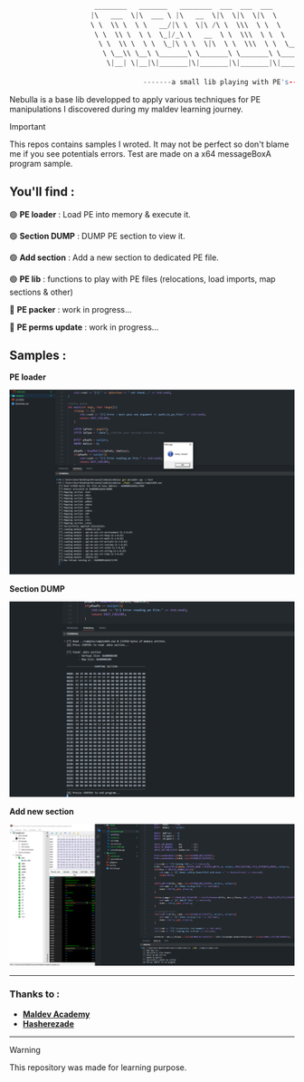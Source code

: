 ```C

                     ________   _______   ________  ___  ___  ___       ________     
                    |\   ___  \|\  ___ \ |\   __  \|\  \|\  \|\  \     |\   __  \    
                    \ \  \\ \  \ \   __/|\ \  \|\ /\ \  \\\  \ \  \    \ \  \|\  \   
                     \ \  \\ \  \ \  \_|/_\ \   __  \ \  \\\  \ \  \    \ \   __  \  
                      \ \  \\ \  \ \  \_|\ \ \  \|\  \ \  \\\  \ \  \____\ \  \ \  \ 
                       \ \__\\ \__\ \_______\ \_______\ \_______\ \_______\ \__\ \__\
                        \|__| \|__|\|_______|\|_______|\|_______|\|_______|\|__|\|__|
                                                                                     
                                 -------a small lib playing with PE's------   

```

Nebulla is a base lib developped to apply various techniques for PE manipulations I discovered during my maldev learning journey.

>[!Important]
>This repos contains samples I wroted. It may not be perfect so don't blame me if you see potentials errors.
>Test are made on a x64 messageBoxA program sample.

## You'll find : 

🟢 **PE loader** : Load PE into memory & execute it.

🟢 **Section DUMP** : DUMP PE section to view it.

🟢 **Add section** : Add a new section to dedicated PE file.

🟢 **PE lib** : functions to play with PE files (relocations, load imports, map sections & other)

🔴 **PE packer** : work in progress...

🔴 **PE perms update** : work in progress...


## Samples : 

**PE loader**

<img src="https://github.com/Yekuuun/nebula/blob/main/assets/loader.png" alt="DebugInfo" />

**Section DUMP**

<img src="https://github.com/Yekuuun/nebula/blob/main/assets/dump.png" alt="DebugInfo" />

**Add new section**

<img src="https://github.com/Yekuuun/nebula/blob/main/assets/addSection.png" alt="DebugInfo" />

---

### Thanks to : 

- <strong><a href="https://github.com/orgs/Maldev-Academy/repositories">Maldev Academy</a></strong>
- <strong><a href="https://github.com/hasherezade">Hasherezade</a></strong>

---

> [!Warning]
> This repository was made for learning purpose.

